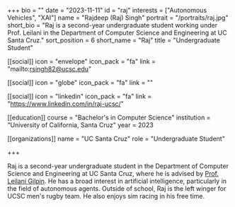 +++
bio = ""
date = "2023-11-11"
id = "raj"
interests = ["Autonomous Vehicles", "XAI"]
name = "Rajdeep (Raj) Singh"
portrait = "/portraits/raj.jpg"
short_bio = "Raj is a second-year undergraduate student working under Prof. Leilani in the Department of Computer Science and Engineering at UC Santa Cruz."
sort_position = 6
short_name = "Raj"
title = "Undergraduate Student"

[[social]]
    icon = "envelope"
    icon_pack = "fa"
    link = "mailto:rsingh82@ucsc.edu"

[[social]]
    icon = "globe"
    icon_pack = "fa"
    link = ""

[[social]]
    icon = "linkedin"
    icon_pack = "fa"
    link = "https://www.linkedin.com/in/raj-ucsc/"

[[education]]
    course = "Bachelor's in Computer Science"
    institution = "University of California, Santa Cruz"
    year = 2023
    
[[organizations]]
    name = "UC Santa Cruz"
    role = "Undergraduate Student"

+++

Raj is a second-year undergraduate student in the Department of Computer Science and Engineering at UC Santa Cruz, where he is advised by  [Prof. Leilani Gilpin](../leilani/). He has a broad interest in artificial intelligence, particularly in the field of autonomous agents. Outside of school, Raj is the left winger for UCSC men's rugby team. He also enjoys sim racing in his free time.
